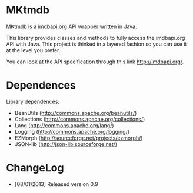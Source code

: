 MKtmdb
======

MKtmdb is a imdbapi.org API wrapper written in Java.

This library provides classes and methods to fully access the imdbapi.org API with Java.
This project is thinked in a layered fashion so you can use it at the level you prefer.

You can look at the API specification through this link http://imdbapi.org/.

Dependences
===========
Library dependences:
* BeanUtils (http://commons.apache.org/beanutils/)
* Collections (http://commons.apache.org/collections/)
* Lang (http://commons.apache.org/lang/)
* Logging (http://commons.apache.org/logging/)
* EZMorph (http://sourceforge.net/projects/ezmorph/)
* JSON-lib (http://json-lib.sourceforge.net/)

ChangeLog
=========
* [08/01/2013] Released version 0.9
